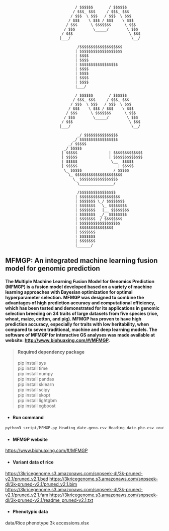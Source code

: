 ```
                               / $$$$$$       / $$$$$$
                              / $$$_ $$$     / $$$_ $$$
                             / $$$  \ $$$   / $$$  \ $$$
                            / $$$    \ $$$ / $$$    \ $$$
                           / $$$      \ $$$$$$$      \ $$$
                          / $$$        \_____/        \ $$$
                         / $$$                         \ $$$
                        |___/                           \__/ 
                        
                                /$$$$$$$$$$$$$$$$$$$       
                               | $$$$$$$$$$$$$$$$$$$ 
                               | $$$$  
                               | $$$$  
                               | $$$$$$$$$$$$$$$$$
                               | $$$$  
                               | $$$$   
                               | $$$$  
                               | $$$$  
                               |___/
                        
                               / $$$$$$       / $$$$$$
                              / $$$_ $$$     / $$$_ $$$
                             / $$$  \ $$$   / $$$  \ $$$
                            / $$$    \ $$$ / $$$    \ $$$
                           / $$$      \ $$$$$$$      \ $$$
                          / $$$        \_____/        \ $$$
                         / $$$                         \ $$$
                        |___/                           \__/ 
                        
                                _/ $$$$$$$$$$$$$$$
                              _/ $$$$$$$$$$$$$$$$$
                            _/ $$$$$
                          _/ $$$$$
                         | $$$$$              | $$$$$$$$$$$$$
                         | $$$$$              | $$$$$$$$$$$$$
                         | $$$$$               \__  $$$$$    
                         | $$$$$                 _| $$$$$    
                          \_ $$$$$              / $$$$$    
                            \_ $$$$$$$$$$$$$$$$$$$$$        
                              \_ $$$$$$$$$$$$$$$$$
                                \_______________/
                        
                                /$$$$$$$$$$$$$$$$
                               | $$$$$$$$$$$$$$$$$$ 
                               | $$$$$$$ \_/ $$$$$$$$
                               | $$$$$$$   \_ $$$$$$$$
                               | $$$$$$$   |__ $$$$$$$$ 
                               | $$$$$$$  _/_ $$$$$$$$ 
                               | $$$$$$$  / $$$$$$$$
                               | $$$$$$$$$$$$$$$$$$
                               | $$$$$$$$$$$$$$$ 
                               | $$$$$$$ 
                               | $$$$$$$ 
                               | $$$$$$$  
                               |______/  
```

## MFMGP: An integrated machine learning fusion model for genomic prediction

#### The Multiple Machine Learning Fusion Model for Genomics Prediction (MFMGP) is a fusion model developed based on a variety of machine learning approaches with Bayesian optimization for optimal hyperparameter selection. MFMGP was designed to combine the advantages of high prediction accuracy and computational efficiency, which has been tested and demonstrated for its applications in genomic selection breeding on 34 traits of large datasets from five species (rice, wheat, maize, cotton, and pig). MFMGP has proven to have high prediction accuracy, especially for traits with low heritability, when compared to seven traditional, machine and deep learning models. The software of MFMGP for interactive GS analyses was made available at website: http://www.biohuaxing.com/#/MFMGP.



> #### Required dependency package  
> pip install sys  
> pip install time  
> pip install numpy  
> pip install pandas  
> pip install sklearn  
> pip install scipy  
> pip install skopt  
> pip install lightgbm  
> pip install xgboost  

- #### Run command  
```python
python3 script/MFMGP.py Heading_date.geno.csv Heading_date.phe.csv >output.txt
```

- #### MFMGP website  
https://www.biohuaxing.com/#/MFMGP

- #### Variant data of rice  
https://3kricegenome.s3.amazonaws.com/snpseek-dl/3k-pruned-v2.1/pruned_v2.1.bed
https://3kricegenome.s3.amazonaws.com/snpseek-dl/3k-pruned-v2.1/pruned_v2.1.bim
https://3kricegenome.s3.amazonaws.com/snpseek-dl/3k-pruned-v2.1/pruned_v2.1.fam
https://3kricegenome.s3.amazonaws.com/snpseek-dl/3k-pruned-v2.1/readme_pruned-v2.1.txt

- #### Phenotypic data   
data/Rice phenotype 3k accessions.xlsx
